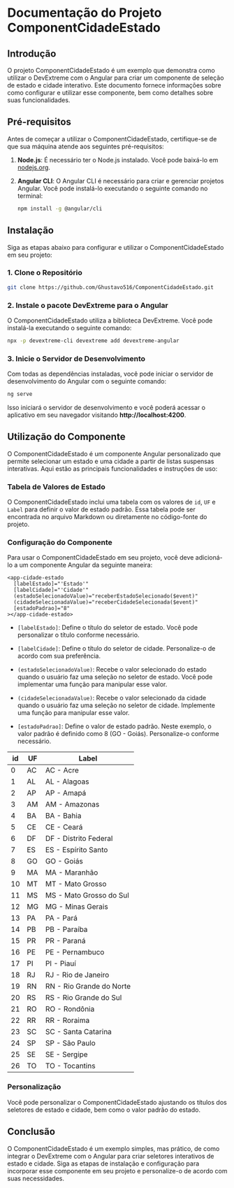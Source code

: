 # Documentação do Projeto ComponentCidadeEstado

## Introdução

O projeto ComponentCidadeEstado é um exemplo que demonstra como utilizar o DevExtreme com o Angular para criar um componente de seleção de estado e cidade interativo. Este documento fornece informações sobre como configurar e utilizar esse componente, bem como detalhes sobre suas funcionalidades.

## Pré-requisitos

Antes de começar a utilizar o ComponentCidadeEstado, certifique-se de que sua máquina atende aos seguintes pré-requisitos:

1. **Node.js**: É necessário ter o Node.js instalado. Você pode baixá-lo em [nodejs.org](https://nodejs.org/).

2. **Angular CLI**: O Angular CLI é necessário para criar e gerenciar projetos Angular. Você pode instalá-lo executando o seguinte comando no terminal:

   ```bash
   npm install -g @angular/cli
   ```

## Instalação

Siga as etapas abaixo para configurar e utilizar o ComponentCidadeEstado em seu projeto:

### 1. Clone o Repositório

```bash
git clone https://github.com/Ghustavo516/ComponentCidadeEstado.git
```

### 2. Instale o pacote DevExtreme para o Angular

O ComponentCidadeEstado utiliza a biblioteca DevExtreme. Você pode instalá-la executando o seguinte comando:

```bash
npx -p devextreme-cli devextreme add devextreme-angular
```

### 3. Inicie o Servidor de Desenvolvimento

Com todas as dependências instaladas, você pode iniciar o servidor de desenvolvimento do Angular com o seguinte comando:

```bash
ng serve
```

Isso iniciará o servidor de desenvolvimento e você poderá acessar o aplicativo em seu navegador visitando **http://localhost:4200**.

## Utilização do Componente

O ComponentCidadeEstado é um componente Angular personalizado que permite selecionar um estado e uma cidade a partir de listas suspensas interativas. Aqui estão as principais funcionalidades e instruções de uso:

### Tabela de Valores de Estado

O ComponentCidadeEstado inclui uma tabela com os valores de `id`, `UF` e `Label` para definir o valor de estado padrão. Essa tabela pode ser encontrada no arquivo Markdown ou diretamente no código-fonte do projeto.

### Configuração do Componente

Para usar o ComponentCidadeEstado em seu projeto, você deve adicioná-lo a um componente Angular da seguinte maneira:

```angular
<app-cidade-estado 
  [labelEstado]="'Estado'" 
  [labelCidade]="'Cidade'"
  (estadoSelecionadoValue)="receberEstadoSelecionado($event)"
  (cidadeSelecionadaValue)="receberCidadeSelecionada($event)"
  [estadoPadrao]="8"
></app-cidade-estado>
```

- `[labelEstado]`: Define o título do seletor de estado. Você pode personalizar o título conforme necessário.

- `[labelCidade]`: Define o título do seletor de cidade. Personalize-o de acordo com sua preferência.

- `(estadoSelecionadoValue)`: Recebe o valor selecionado do estado quando o usuário faz uma seleção no seletor de estado. Você pode implementar uma função para manipular esse valor.

- `(cidadeSelecionadaValue)`: Recebe o valor selecionado da cidade quando o usuário faz uma seleção no seletor de cidade. Implemente uma função para manipular esse valor.

- `[estadoPadrao]`: Define o valor de estado padrão. Neste exemplo, o valor padrão é definido como 8 (GO - Goiás). Personalize-o conforme necessário.

| id | UF | Label               |
|----|----|---------------------|
| 0  | AC | AC - Acre           |
| 1  | AL | AL - Alagoas        |
| 2  | AP | AP - Amapá          |
| 3  | AM | AM - Amazonas       |
| 4  | BA | BA - Bahia          |
| 5  | CE | CE - Ceará          |
| 6  | DF | DF - Distrito Federal |
| 7  | ES | ES - Espírito Santo |
| 8  | GO | GO - Goiás          |
| 9  | MA | MA - Maranhão       |
| 10 | MT | MT - Mato Grosso    |
| 11 | MS | MS - Mato Grosso do Sul |
| 12 | MG | MG - Minas Gerais   |
| 13 | PA | PA - Pará           |
| 14 | PB | PB - Paraíba        |
| 15 | PR | PR - Paraná         |
| 16 | PE | PE - Pernambuco     |
| 17 | PI | PI - Piauí          |
| 18 | RJ | RJ - Rio de Janeiro |
| 19 | RN | RN - Rio Grande do Norte |
| 20 | RS | RS - Rio Grande do Sul |
| 21 | RO | RO - Rondônia       |
| 22 | RR | RR - Roraima        |
| 23 | SC | SC - Santa Catarina |
| 24 | SP | SP - São Paulo      |
| 25 | SE | SE - Sergipe        |
| 26 | TO | TO - Tocantins      |


### Personalização

Você pode personalizar o ComponentCidadeEstado ajustando os títulos dos seletores de estado e cidade, bem como o valor padrão do estado.

## Conclusão

O ComponentCidadeEstado é um exemplo simples, mas prático, de como integrar o DevExtreme com o Angular para criar seletores interativos de estado e cidade. Siga as etapas de instalação e configuração para incorporar esse componente em seu projeto e personalize-o de acordo com suas necessidades.
